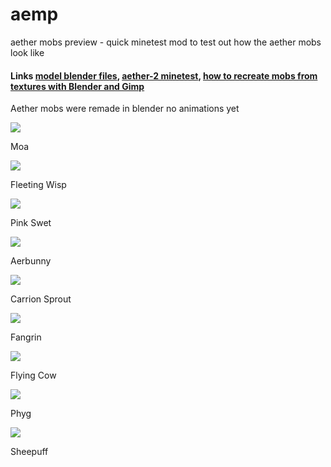 # aemp
aether mobs preview - quick minetest mod to test out how the aether mobs look like

#### Links [model blender files](https://github.com/22i/aether-voxel-blender-models), [aether-2 minetest](https://github.com/TechRunner2/aether-2_minetest), [how to recreate mobs from textures with Blender and Gimp](http://imgur.com/a/Iqg88)

Aether mobs were remade in blender no animations yet

<img src="https://github.com/22i/aether-voxel-blender-models/blob/master/%20moa/moaportret.png">

Moa

<img src="https://github.com/22i/aether-voxel-blender-models/blob/master/0%20fleeting%20stone/fleetingwispportret.png">

Fleeting Wisp

<img src="https://github.com/22i/aether-voxel-blender-models/blob/master/1%20pink%20swet/swetportret.png">

Pink Swet

<img src="https://github.com/22i/aether-voxel-blender-models/blob/master/aerbunny/aerbunnyportret.png">

Aerbunny

<img src="https://github.com/22i/aether-voxel-blender-models/blob/master/carrionsprout/carrionsproutportret.png">

Carrion Sprout

<img src="https://github.com/22i/aether-voxel-blender-models/blob/master/fangrin/fangrinportret.png">

Fangrin

<img src="https://github.com/22i/aether-voxel-blender-models/blob/master/flyingcow/flyingcowportret.png">

Flying Cow

<img src="https://github.com/22i/aether-voxel-blender-models/blob/master/phyg/phygportret.png">

Phyg

<img src="https://github.com/22i/aether-voxel-blender-models/blob/master/sheepuff/sheepuffportret.png">

Sheepuff

